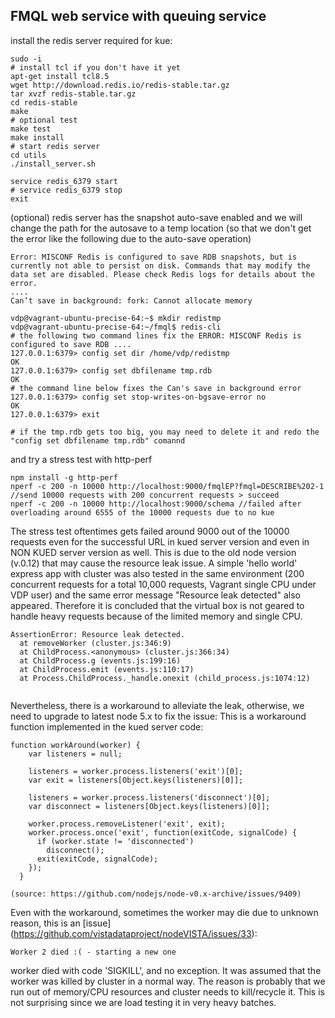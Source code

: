 ## FMQL web service with queuing  service

install the redis server required for kue: 

```text
sudo -i
# install tcl if you don't have it yet
apt-get install tcl8.5
wget http://download.redis.io/redis-stable.tar.gz
tar xvzf redis-stable.tar.gz
cd redis-stable
make
# optional test
make test 
make install
# start redis server
cd utils
./install_server.sh

service redis_6379 start
# service redis_6379 stop
exit 
```

(optional) redis server has the snapshot auto-save enabled and we will change the path for the autosave to a temp location (so that we don't get the error like the following due to the auto-save operation)
```text
Error: MISCONF Redis is configured to save RDB snapshots, but is currently not able to persist on disk. Commands that may modify the data set are disabled. Please check Redis logs for details about the error.
....
Can’t save in background: fork: Cannot allocate memory
```

```text
vdp@vagrant-ubuntu-precise-64:~$ mkdir redistmp
vdp@vagrant-ubuntu-precise-64:~/fmql$ redis-cli
# the following two command lines fix the ERROR: MISCONF Redis is configured to save RDB ....
127.0.0.1:6379> config set dir /home/vdp/redistmp
OK
127.0.0.1:6379> config set dbfilename tmp.rdb
OK
# the command line below fixes the Can's save in background error
127.0.0.1:6379> config set stop-writes-on-bgsave-error no
OK
127.0.0.1:6379> exit

# if the tmp.rdb gets too big, you may need to delete it and redo the "config set dbfilename tmp.rdb" comannd
```

and try a stress test with http-perf

```text
npm install -g http-perf
nperf -c 200 -n 10000 http://localhost:9000/fmqlEP?fmql=DESCRIBE%202-1 //send 10000 requests with 200 concurrent requests > succeed
nperf -c 200 -n 10000 http://localhost:9000/schema //failed after overloading around 6555 of the 10000 requests due to no kue
```

The stress test oftentimes gets failed around 9000 out of the 10000 requests even for the successful URL in kued server version and even in NON KUED server version as well. This is due to the old node version (v.0.12) that may cause the resource leak issue. 
A simple 'hello world' express app with cluster was also tested in the same environment (200 concurrent requests for a total 10,000 requests, Vagrant single CPU under VDP user) and the same error message "Resource leak detected" also appeared. Therefore it is concluded that the virtual box is not geared to handle heavy requests because of the limited memory and single CPU. 

```text
AssertionError: Resource leak detected.
  at removeWorker (cluster.js:346:9)
  at ChildProcess.<anonymous> (cluster.js:366:34)
  at ChildProcess.g (events.js:199:16)
  at ChildProcess.emit (events.js:110:17)
  at Process.ChildProcess._handle.onexit (child_process.js:1074:12)
  
````
Nevertheless, there is a workaround to alleviate the leak, otherwise, we need to upgrade to latest node 5.x to fix the issue:
This is a workaround function implemented in the kued server code:
```text
function workAround(worker) {
    var listeners = null;

    listeners = worker.process.listeners('exit')[0];
    var exit = listeners[Object.keys(listeners)[0]];

    listeners = worker.process.listeners('disconnect')[0];
    var disconnect = listeners[Object.keys(listeners)[0]];

    worker.process.removeListener('exit', exit);
    worker.process.once('exit', function(exitCode, signalCode) {
      if (worker.state != 'disconnected')
        disconnect();
      exit(exitCode, signalCode);
    });
  }
  
(source: https://github.com/nodejs/node-v0.x-archive/issues/9409)
```
Even with the workaround, sometimes the worker may die due to unknown reason, this is an [issue] (https://github.com/vistadataproject/nodeVISTA/issues/33):
```text
Worker 2 died :( - starting a new one
```
worker died with code 'SIGKILL', and no exception. It was assumed that the worker was killed by cluster in a normal way. The reason is probably that we run out of memory/CPU resources and cluster needs to kill/recycle it. This is not surprising since we are load testing it in very heavy batches.
